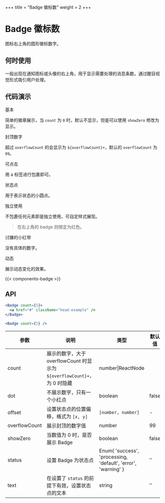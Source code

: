 +++
title = "Badge 徽标数"
weight = 2
+++

# Badge 徽标数

图标右上角的圆形徽标数字。

## 何时使用

一般出现在通知图标或头像的右上角，用于显示需要处理的消息条数，通过醒目视觉形式吸引用户处理。

## 代码演示

<div class="c7n-row">
    <div class="c7n-row-6">
        <section class="code-box">
            <section class="code-box-demo"><div id="badge-demo-basic"></div></section>
            <section class="code-box-meta">
                <div class="code-box-title"><a>基本</a></div>
                <div>
                    <p>简单的徽章展示，当 <code>count</code> 为 <code>0</code> 时，默认不显示，但是可以使用 <code>showZero</code> 修改为显示。</p>
                </div>
            </section>
        </section>
        <section class="code-box">
            <section class="code-box-demo"><div id="badge-demo-max"></div></section>
            <section class="code-box-meta">
                <div class="code-box-title"><a>封顶数字</a></div>
                <div>
                    <p>超过 <code>overflowCount</code> 的会显示为 <code>${overflowCount}+</code>，默认的 <code>overflowCount</code> 为 <code>99</code>。</p>
                </div>
            </section>
        </section>
        <section class="code-box">
            <section class="code-box-demo"><div id="badge-demo-click"></div></section>
            <section class="code-box-meta">
                <div class="code-box-title"><a>可点击</a></div>
                <div>
                    <p>用 a 标签进行包裹即可。</p>
                </div>
            </section>
        </section>
        <section class="code-box">
            <section class="code-box-demo"><div id="badge-demo-status"></div></section>
            <section class="code-box-meta">
                <div class="code-box-title"><a>状态点</a></div>
                <div>
                    <p>用于表示状态的小圆点。</p>
                </div>
            </section>
        </section>
    </div>
    <div class="c7n-row-6">
        <section class="code-box">
            <section class="code-box-demo"><div id="badge-demo-single"></div></section>
            <section class="code-box-meta">
                <div class="code-box-title"><a>独立使用</a></div>
                <div>
                    <p>不包裹任何元素即是独立使用，可自定样式展现。</p>
                    <blockquote><p>在右上角的 badge 则限定为红色。</p></blockquote>
                </div>
            </section>
        </section>
        <section class="code-box">
            <section class="code-box-demo"><div id="badge-demo-red"></div></section>
            <section class="code-box-meta">
                <div class="code-box-title"><a>讨嫌的小红带</a></div>
                <div>
                    <p>没有具体的数字。</p>
                </div>
            </section>
        </section>
        <section class="code-box">
            <section class="code-box-demo"><div id="badge-demo-dynamic"></div></section>
            <section class="code-box-meta">
                <div class="code-box-title"><a>动态</a></div>
                <div>
                    <p>展示动态变化的效果。</p>
                </div>
            </section>
        </section>
    </div>
</div>

{{< components-badge >}}

## API

```jsx
<Badge count={5}>
  <a href="#" className="head-example" />
</Badge>
```

```jsx
<Badge count={5} />
```

| 参数 | 说明 | 类型 | 默认值 |
| --- | --- | --- | --- |
| count | 展示的数字，大于 overflowCount 时显示为 `${overflowCount}+`，为 0 时隐藏 | number\|ReactNode  |  |
| dot | 不展示数字，只有一个小红点 | boolean | false |
| offset | 设置状态点的位置偏移，格式为 `[x, y]` | `[number, number]` | - |
| overflowCount | 展示封顶的数字值 | number | 99 |
| showZero | 当数值为 0 时，是否展示 Badge | boolean | false |
| status | 设置 Badge 为状态点 | Enum{ 'success', 'processing, 'default', 'error', 'warning' } | '' |
| text | 在设置了 `status` 的前提下有效，设置状态点的文本 | string | '' |
